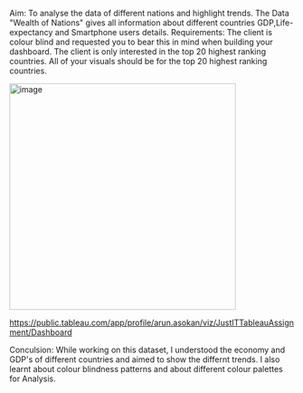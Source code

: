 Aim: To analyse the data of different nations and highlight trends.
The Data "Wealth of Nations" gives all information about different countries GDP,Life-expectancy and Smartphone users details.
Requirements: The client is colour blind and requested you to bear this in mind when building your dashboard. The client is only interested in the top 20 highest ranking countries. All of your visuals should be for the top 20 highest ranking countries.

<img width="400" alt="image" src="https://user-images.githubusercontent.com/125456291/220680004-c2136c25-71c2-4582-97e0-aaf6f93f03b8.png">

https://public.tableau.com/app/profile/arun.asokan/viz/JustITTableauAssignment/Dashboard

Conculsion: While working on this dataset, I understood the economy and GDP's of different countries and aimed to show the differnt trends. I also learnt about colour blindness patterns and about different colour palettes for Analysis.

